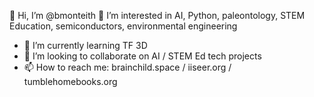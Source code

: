 👋 Hi, I’m @bmonteith
 👀 I’m interested in AI, Python, paleontology, STEM Education, semiconductors, environmental engineering
 - 🌱 I’m currently learning TF 3D
- 💞️ I’m looking to collaborate on AI / STEM Ed tech projects
- 📫 How to reach me: brainchild.space / iiseer.org / tumblehomebooks.org

<!---
bmonteith/bmonteith is a ✨ special ✨ repository because its `README.md` (this file) appears on your GitHub profile.
You can click the Preview link to take a look at your changes.
--->
